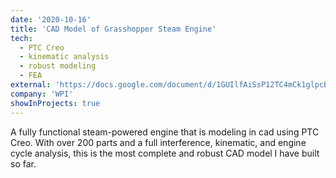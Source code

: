 ```yaml
---
date: '2020-10-16'
title: 'CAD Model of Grasshopper Steam Engine'
tech:
  - PTC Creo
  - kinematic analysis
  - robust modeling
  - FEA
external: 'https://docs.google.com/document/d/1GUIlfAiSsP12TC4mCk1glpcBclah6wEE0Z72xhJlydc/edit?usp=sharing'
company: 'WPI'
showInProjects: true
---
```


A fully functional steam-powered engine that is modeling in cad using PTC Creo. With over 200 parts and a full interference, kinematic, and engine cycle analysis, this is the most complete and robust CAD model I have built so far.
